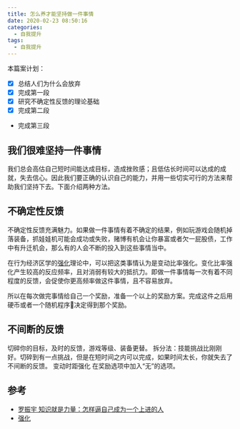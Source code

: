 ```yaml
---
title: 怎么养才能坚持做一件事情
date: 2020-02-23 08:50:16
categories:
  - 自我提升
tags:
  - 自我提升
---
```

本篇案计划：
- [x] 总结人们为什么会放弃
- [x] 完成第一段
- [x] 研究不确定性反馈的理论基础
- [x] 完成第二段
- 完成第三段



## 我们很难坚持一件事情
我们总会高估自己短时间能达成目标，造成挫败感；且低估长时间可以达成的成就，失去信心。因此我们要正确的认识自己的能力，并用一些切实可行的方法来帮助我们坚持下去。下面介绍两种方法。
<!-- more -->

## 不确定性反馈
不确定性反馈充满魅力。如果做一件事情有着不确定的结果，例如玩游戏会随机掉落装备，抓娃娃机可能会成功或失败，赌博有机会让你暴富或者欠一屁股债，工作中有升迁机会，那么有的人会不断的投入到这些事情当中。

在行为经济区学的[强化]理论中，可以把这类事情认为是变动比率强化。变化比率强化产生较高的反应频率，且对消弱有较大的抵抗力。即做一件事情每一次有着不同程度的反馈，会促使你更高频率做这件事情，且不容易放弃。

所以在每次做完事情给自己一个奖励，准备一个以上的奖励方案。完成这件之后用硬币或者一个随机程序🎲决定得到那个奖励。

## 不间断的反馈
切碎你的目标，及时的反馈，游戏等级、装备更替。
拆分法：技能挑战比刚刚好。切碎到有一点挑战，但是在短时间之内可以完成，如果时间太长，你就失去了不间断的反馈。
变动时距强化
在奖励选项中加入“无”的选项。


## 参考
- [罗振宇 知识就是力量：怎样逼自己成为一个上进的人]
- [强化]

[罗振宇 知识就是力量：怎样逼自己成为一个上进的人]:https://www.youtube.com/watch?v=1YI1k1iTFd8&list=PLgKcFbbQ9Io4YqBIIh-U0ujdO9f8jHKfN&index=2&t=735s
[强化]:https://zh.wikipedia.org/wiki/%E5%A2%9E%E5%BC%B7